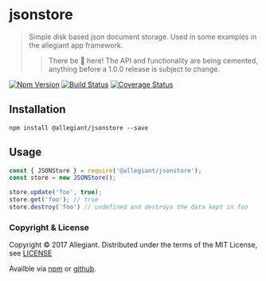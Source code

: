 # jsonstore

> Simple disk based json document storage. Used in some examples in the allegiant app framework.
>> There be 🐲 here! The API and functionality are being cemented, anything before a 1.0.0 release is subject to change.

[![Npm Version](https://img.shields.io/npm/v/@allegiant/jsonstore.svg)](https://www.npmjs.com/package/@allegiant/jsonstore)
[![Build Status](https://travis-ci.org/allegiant-js/jsonstore.svg?branch=master)](https://travis-ci.org/allegiant-js/jsonstore.svg?branch=master)
[![Coverage Status](https://coveralls.io/repos/github/allegiant-js/jsonstore/badge.svg?branch=master)](https://coveralls.io/github/allegiant-js/jsonstore?branch=master)


## Installation

```
npm install @allegiant/jsonstore --save
```

## Usage

```js
const { JSONStore } = require('@allegiant/jsonstore');
const store = new JSONStore();

store.update('foo', true);
store.get('foo'); // true
store.destroy('foo') // undefined and destroys the data kept in foo
```

### Copyright & License

Copyright &copy; 2017 Allegiant. Distributed under the terms of the MIT License, see [LICENSE](https://github.com/allegiant-js/jsonstore/blob/master/LICENSE)

Availble via [npm](https://www.npmjs.com/package/@allegiant/jsonstore) or [github](https://github.com/allegiant-js/jsonstore).
